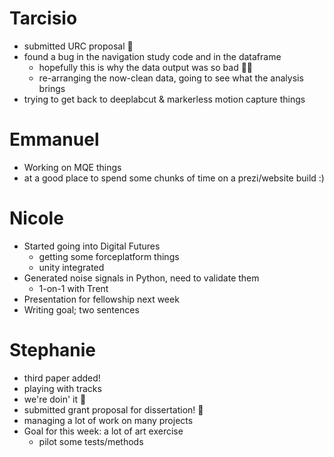 # Tarcisio
- submitted URC proposal 🎉
- found a bug in the navigation study code and in the dataframe 
	- hopefully this is why the data output was so bad 🤞🤞
	- re-arranging the now-clean data, going to see what the analysis brings
- trying to get back to deeplabcut & markerless motion capture things

# Emmanuel
- Working on MQE things
- at a good place to spend some chunks of time on a prezi/website build :) 

# Nicole
- Started going into Digital Futures
	- getting some forceplatform things 
	- unity integrated
- Generated noise signals in Python, need to validate them
	- 1-on-1 with Trent
- Presentation for fellowship next week
- Writing goal; two sentences 

# Stephanie
- third paper added!
- playing with tracks
- we're doin' it 💃
- submitted grant proposal for dissertation! 👏
- managing a lot of work on many projects
- Goal for this week: a lot of art exercise 
	- pilot some tests/methods